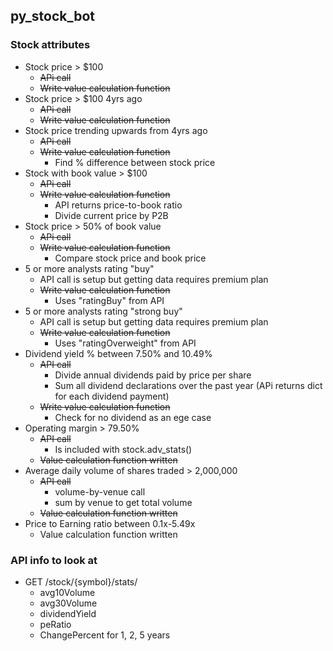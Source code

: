 ## py_stock_bot
### Stock attributes
- Stock price > $100
    - ~~APi call~~
    - ~~Write value calculation function~~
- Stock price > $100 4yrs ago
    - ~~APi call~~
    - ~~Write value calculation function~~
- Stock price trending upwards from 4yrs ago
    - ~~APi call~~
    - ~~Write value calculation function~~
        - Find % difference between stock price
- Stock with book value > $100
    - ~~APi call~~
    - ~~Write value calculation function~~
        - API returns price-to-book ratio
        - Divide current price by P2B 
- Stock price > 50% of book value
    - ~~APi call~~
    - ~~Write value calculation function~~
        - Compare stock price and book price
- 5 or more analysts rating "buy"
    - API call is setup but getting data requires premium plan
    - ~~Write value calculation function~~
        - Uses "ratingBuy" from API
- 5 or more analysts rating "strong buy"
    - API call is setup but getting data requires premium plan
    - ~~Write value calculation function~~
        - Uses "ratingOverweight" from API
- Dividend yield % between 7.50% and 10.49%
    - ~~API call~~
        - Divide annual dividends paid by price per share
        - Sum all dividend declarations over the past year (APi returns dict for each dividend payment)
    - ~~Write value calculation function~~
        - Check for no dividend as an ege case
- Operating margin > 79.50%
    - ~~API call~~
        - Is included with stock.adv_stats()
    - ~~Value calculation function written~~
- Average daily volume of shares traded > 2,000,000
    - ~~API call~~
        - volume-by-venue call
        - sum by venue to get total volume
    - ~~Value calculation function written~~
- Price to Earning ratio between 0.1x-5.49x
    - Value calculation function written

### API info to look at
- GET /stock/{symbol}/stats/
    - avg10Volume
    - avg30Volume
    - dividendYield
    - peRatio
    - ChangePercent for 1, 2, 5 years